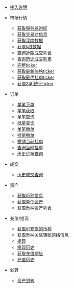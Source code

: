 <!-- docs/-sidebar -->

* [接入说明](/zh-cn/spot/README.md)

* 市场行情
  * [获取服务器时间](/zh-cn/spot/market/public-time)
  * [获取交易对信息](/zh-cn/spot/market/public-symbol)
  * [获取深度数据](/zh-cn/spot/market/public-depth)
  * [获取k线数据](/zh-cn/spot/market/public-kline)
  * [查询近期成交列表](/zh-cn/spot/market/public-trade-recent)
  * [查询历史成交列表](/zh-cn/spot/market/public-trade-history)
  * [完整ticker](/zh-cn/spot/market/public-ticker)
  * [获取最新价格ticker](/zh-cn/spot/market/public-ticker-price)
  * [获取最优挂单ticker](/zh-cn/spot/market/public-ticker-books)
  * [获取24h统计ticker](/zh-cn/spot/market/public-ticker-24h)

* 订单
  * [单笔下单](/zh-cn/spot/order/order-create)
  * [单笔获取](/zh-cn/spot/order/order-get-path)
  * [单笔查询](/zh-cn/spot/order/order-get)
  * [批量查询](/zh-cn/spot/order/batch-order-get)
  * [单笔撤单](/zh-cn/spot/order/order-delete)
  * [批量撤单](/zh-cn/spot/order/batch-order-delete)
  * [撤销当前挂单](/zh-cn/spot/order/open-order-delete)
  * [查询当前挂单](/zh-cn/spot/order/open-order-get)
  * [历史订单查询](/zh-cn/spot/order/history-order)


* 成交
  * [历史成交查询](/zh-cn/spot/trade/trade)


* 资产
  * [获取币种信息](/zh-cn/spot/asset/public-currencies)
  * [获取单个资产](/zh-cn/spot/asset/balance)
  * [获取币种资产列表](/zh-cn/spot/asset/balances)


* 充值/提现
  * [获取可充提的币种](/zh-cn/spot/wallet/support-currency)
  * [获取币种关联转账网络信息](/zh-cn/spot/asset/public-currencies)
  * [提现](/zh-cn/spot/wallet/withdraw)
  * [提现历史](/zh-cn/spot/wallet/withdraw-history)
  * [获取充值地址](/zh-cn/spot/wallet/deposit-address)
  * [充值历史](/zh-cn/spot/wallet/deposit-history)

* 划转
  * [资产划转](/zh-cn/spot/transfer/balance-transfer)





&nbsp;
